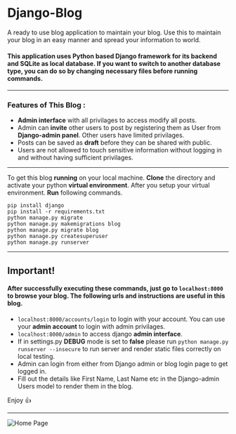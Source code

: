 # Django-Blog

A ready to use blog application to maintain your blog. Use this to maintain your blog in an easy manner and spread your information to world.

#### This application uses Python based Django framework for its backend and SQLite as local database. If you want to switch to another database type, you can do so by changing necessary files before running commands.
___

### Features of This Blog :
- **Admin interface** with all privilages to access modify all posts.
- Admin can **invite** other users to post by registering them as User from **Django-admin panel**. Other users have limited privilages.
- Posts can be saved as **draft** before they can be shared with public.
- Users are not allowed to touch sensitive information without logging in and without having sufficient privilages.

___
To get this blog **running** on your local machine. **Clone** the directory and activate your python **virtual environment**. After you setup your virtual environment. **Run** following commands.

    pip install django
    pip install -r requirements.txt
    python manage.py migrate
    python manage.py makemigrations blog
    python manage.py migrate blog
    python manage.py createsuperuser
    python manage.py runserver
___
## Important!

#### After successfully executing these commands, just go to `localhost:8000` to browse your blog. The following urls and instructions are useful in this blog.

- `localhost:8000/accounts/login` to login with your account. You can use your **admin account** to login with admin privilages.
- `localhost:8000/admin` to access django **admin interface**.
- If in settings.py **DEBUG** mode is set to **false** please run `python manage.py runserver --insecure` to run server and render static files correctly on local testing.
- Admin can login from either from Django admin or blog login page to get logged in.
- Fill out the details like First Name, Last Name etc in the Django-admin Users model to render them in the blog.

Enjoy :+1:

___
![Home Page](1.gif)